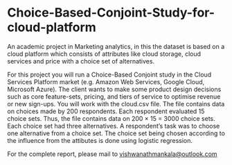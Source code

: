 # Choice-Based-Conjoint-Study-for-cloud-platform
An academic project in Marketing analytics, in this the dataset is based on a cloud platform which consists of attributes like cloud storage, cloud services and price with a choice set of alternatives. 

For this project you will run a Choice-Based Conjoint study in the Cloud Services Platform
market (e.g. Amazon Web Services, Google Cloud, Microsoft Azure). The client wants to
make some product design decisions such as core feature-sets, pricing, and tiers of service
to optimise revenue or new sign-ups.
You will work with the cloud.csv file. The file contains data on choices made by 200
respondents. Each respondent evaluated 15 choice sets. Thus, the file contains data on 200
× 15 = 3000 choice sets. Each choice set had three alternatives. A respondent’s task was to
choose one alternative from a choice set. The choice set being chosen according to the influence from the attibutes is done using logistic regression.

For the complete report, please mail to vishwanathmankala@outlook.com
